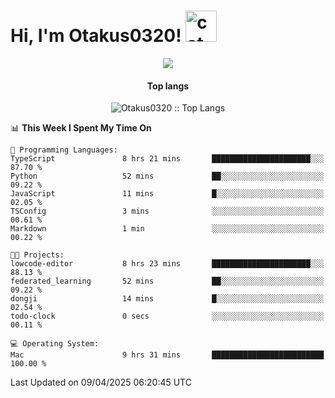<h1> Hi, I'm Otakus0320! <img src="https://media.giphy.com/media/mGcNjsfWAjY5AEZNw6/giphy.gif" width="50" alt="cat"></h1>

<p align="center"><a href="https://wakatime.com/@044d69d0-1253-4f60-96b6-5d19a0f9dde5"><img src="https://wakatime.com/badge/user/044d69d0-1253-4f60-96b6-5d19a0f9dde5.svg" /></a></p>

<h4 align="center">Top langs</h4>

<p align="center"><img src="https://github-readme-stats.vercel.app/api/top-langs/?username=Otakus0320&langs_count=10&theme=tokyonight&layout=compact&timestamp={{random_number}}" alt="Otakus0320 :: Top Langs" /></p>

<!--START_SECTION:waka-->
📊 **This Week I Spent My Time On** 

```text
💬 Programming Languages: 
TypeScript               8 hrs 21 mins       ██████████████████████░░░   87.70 % 
Python                   52 mins             ██░░░░░░░░░░░░░░░░░░░░░░░   09.22 % 
JavaScript               11 mins             █░░░░░░░░░░░░░░░░░░░░░░░░   02.05 % 
TSConfig                 3 mins              ░░░░░░░░░░░░░░░░░░░░░░░░░   00.61 % 
Markdown                 1 min               ░░░░░░░░░░░░░░░░░░░░░░░░░   00.22 % 

🐱‍💻 Projects: 
lowcode-editor           8 hrs 23 mins       ██████████████████████░░░   88.13 % 
federated_learning       52 mins             ██░░░░░░░░░░░░░░░░░░░░░░░   09.22 % 
dongji                   14 mins             █░░░░░░░░░░░░░░░░░░░░░░░░   02.54 % 
todo-clock               0 secs              ░░░░░░░░░░░░░░░░░░░░░░░░░   00.11 % 

💻 Operating System: 
Mac                      9 hrs 31 mins       █████████████████████████   100.00 % 
```


 Last Updated on 09/04/2025 06:20:45 UTC
<!--END_SECTION:waka-->
